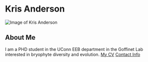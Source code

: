 # Kris Anderson
![Image of Kris Anderson](images/headshot.jpeg)
## About Me
I am a PHD student in the UConn EEB department in the Goffinet Lab interested in bryophyte diversity and evolution.
[My CV](PDFs/cv.pdf)
[Contact Info](contact-info.html)
